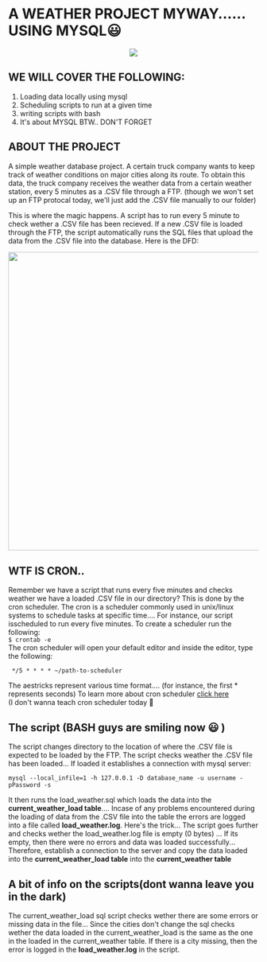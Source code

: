 # **A WEATHER PROJECT MYWAY...... USING MYSQL**😃
<p align="center">
<img  src="https://github.com/gabriel-mwash/weather-db/assets/124787358/c5b91aab-ef08-40e8-8d40-3bbe947cba41">
</p>

## WE WILL COVER THE FOLLOWING:
1. Loading data locally using mysql
2. Scheduling scripts to run at a given time
3. writing scripts with bash
4. It's about MYSQL BTW.. DON'T FORGET

## ABOUT THE PROJECT
A simple weather database project. A certain truck company wants to keep track of weather conditions on major 
cities along its route. To obtain this data, the truck company receives the weather data from a certain weather
station, every 5 minutes as a .CSV file through a FTP. (though we won't set up an FTP protocal today, we'll just
add the .CSV file manually to our folder) <br>

This is where the magic happens. A script has to run every 5 minute to check wether a .CSV file has been recieved. 
If a new .CSV file is loaded through the FTP, the script automatically runs the SQL files that upload the data from 
the .CSV file into the database. Here is the DFD: <br>

<p align="center">
<img height="600rem" src="https://github.com/gabriel-mwash/weather-db/assets/124787358/42f94eab-86f1-4dbf-8351-64ba4f812104">
</p>

## WTF IS CRON..
Remember we have a script that runs every five minutes and checks weather we have a loaded .CSV file in our directory? 
This is done by the cron scheduler. The cron is a scheduler commonly used in unix/linux systems to schedule tasks at 
specific time.... For instance, our script isscheduled to run every five minutes. To create a  scheduler run the 
following: <br>
`$ crontab -e` <br>
The cron scheduler will open your default editor and inside the editor, type the following: <br>

` */5 * * * * ~/path-to-scheduler` <br>

The aestricks represent various time format.... (for instance, the first * represents seconds)
To learn more about cron scheduler [click here](https://crontab.guru/) <br>
(I don't wanna teach cron scheduler today 🙂 <br>

## The script (BASH guys are smiling now 😃 )
The script changes directory to the location of where the .CSV file is expected to be loaded by the FTP.
The script checks weather the .CSV file has been loaded... If loaded it establishes a connection with mysql server: <br>

`mysql --local_infile=1 -h 127.0.0.1 -D database_name -u username -pPassword -s` <br>

It then runs the load_weather.sql which loads the data into the **current_weather_load table**.... 
Incase of any problems encountered during the loading of data from the .CSV file into the table the errors are logged into a
file called **load_weather.log**. Here's the trick... The script goes further and checks wether the load_weather.log file is 
empty (0 bytes) ... If its empty, then there were no errors and data was loaded successfully... Therefore, establish a connection 
to the server and copy the data loaded into the **current_weather_load table** into the **current_weather table**

## A bit of info on the scripts(dont wanna leave you in the dark)
The current_weather_load sql script checks wether there are some errors or missing data in the file... Since the cities don't change 
the sql checks wether the data loaded in the current_weather_load is the same as the one in the loaded in the current_weather table. 
If there is a city missing, then the error is logged in the **load_weather.log** in the script.




